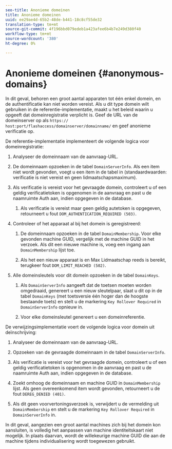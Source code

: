 ```yaml
---
seo-title: Anonieme domeinen
title: Anonieme domeinen
uuid: ee29ae4d-65b2-48de-b441-18c8cf55de32
translation-type: tm+mt
source-git-commit: 4f196bbd079edeb1a423afee6b4b7e249d380f40
workflow-type: tm+mt
source-wordcount: '380'
ht-degree: 0%

---
```



# Anonieme domeinen {#anonymous-domains}

In dit geval, behoren een groot aantal apparaten tot één enkel domein, en de authentificatie kan niet worden vereist. Als u dit type domein wilt gebruiken in de referentie-implementatie, maakt u het beleid waarin u opgeeft dat domeinregistratie verplicht is. Geef de URL van de domeinserver op als `https:// host:port/flashaccess/domainserver/domainname/` en geef anonieme verificatie op.

De referentie-implementatie implementeert de volgende logica voor domeinregistratie:

1. Analyseer de domeinnaam van de aanvraag-URL.
1. De domeinnaam opzoeken in de tabel `DomainServerInfo`. Als een item niet wordt gevonden, voegt u een item in de tabel in (standaardwaarden: verificatie is niet vereist en geen lidmaatschapsmaximum).
1. Als verificatie is vereist voor het gevraagde domein, controleert u of een geldig verificatietoken is opgenomen in de aanvraag en past u de naamruimte Auth aan, indien opgegeven in de database.

   1. Als verificatie is vereist maar geen geldig autetoken is opgegeven, retourneert u fout `DOM_AUTHENTICATION_REQUIRED (503)`.

1. Controleer of het apparaat al bij het domein is geregistreerd:

   1. De domeinnaam opzoeken in de tabel `DomainMembership`. Voor elke gevonden machine GUID, vergelijk met de machine GUID in het verzoek. Als dit een nieuwe machine is, voeg een ingang aan `DomainMembership` lijst toe.

   1. Als het een nieuw apparaat is en Max Lidmaatschap reeds is bereikt, terugkeer fout `DOM_LIMIT_REACHED (502)`.

1. Alle domeinsleutels voor dit domein opzoeken in de tabel `DomainKeys`.

   1. Als `DomainServerInfo` aangeeft dat de toetsen moeten worden omgedraaid, genereert u een nieuw sleutelpaar, slaat u dit op in de tabel `DomainKeys` (met toetsversie één hoger dan de hoogste bestaande toets) en stelt u de markering `Key Rollover Required` in `DomainServerInfo` opnieuw in.

   1. Voor elke domeinsleutel genereert u een domeinreferentie.

De verwijzingsimplementatie voert de volgende logica voor domein uit deïnschrijving:

1. Analyseer de domeinnaam van de aanvraag-URL.
1. Opzoeken van de gevraagde domeinnaam in de tabel `DomainServerInfo`.
1. Als verificatie is vereist voor het gevraagde domein, controleert u of een geldig verificatietoken is opgenomen in de aanvraag en past u de naamruimte Auth aan, indien opgegeven in de database.
1. Zoekt omhoog de domeinnaam en machine GUID in `DomainMembership` lijst. Als geen overeenkomend item wordt gevonden, retourneert u de fout `DEREG_DENIED (401)`.

1. Als dit geen voorvertoningsverzoek is, verwijdert u de vermelding uit `DomainMembership` en stelt u de markering `Key Rollover Required` in `DomainServerInfo` in.

In dit geval, aangezien een groot aantal machines zich bij het domein kon aansluiten, is volledig het aanpassen van machine identiteitskaart niet mogelijk. In plaats daarvan, wordt de willekeurige machine GUID die aan de machine tijdens individualisering wordt toegewezen gebruikt.
